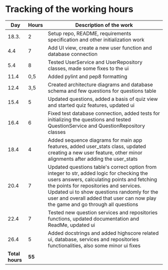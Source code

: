 # Tracking of the working hours

| Day               | Hours  | Description of the work | 
| -----             | -----  | ----------------------- |
| 18.3.             | 2      | Setup repo, README, requirements specification and other initialization work |
| 4.4               | 7      | Add UI view, create a new user function and database connection |
| 5.4               | 8      | Tested UserService and UserRepository classes, made some fixes to the ui |
| 11.4              | 0,5    | Added pylint and pep8 formatting |
| 12.4              | 3,5    | Created architecture diagrams and database schema and few questions for questions table |
| 15.4              | 5    | Updated questions, added a basis of quiz view and started quiz features, updated ui |
| 16.4              | 6    | Fixed test database connection, added tests for initializing the questions and tested QuestionService and QuestionRepository classes |
| 18.4              | 4    | Added sequence diagrams for main app features, added user_stats class, updated creating a new user feature, other minor alignments after adding the user_stats |
| 20.4              | 7    | Updated questions table's correct option from integer to str, added logic for checking the users answers, calculating points and fetching the points for repositories and services. Updated ui to show questions randomly for the user and overall added that user can now play the game and go through all questions |
| 22.4              | 7    | Tested new question services and repositories functions, updated documentation and ReadMe, updated ui |
| 26.4              | 5    | Added docstrings and added highscore related ui, database, services and repositories functionalities, also some minor ui fixes|
| **Total hours**   | **55**